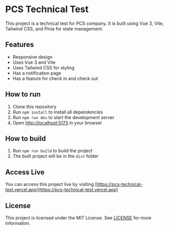 # PCS Technical Test

This project is a technical test for PCS company. It is built using Vue 3, Vite, Tailwind CSS, and Pinia for state management.

## Features

- Responsive design
- Uses Vue 3 and Vite
- Uses Tailwind CSS for styling
- Has a notification page
- Has a feature for check in and check out

## How to run

1. Clone this repository
2. Run `npm install` to install all dependencies
3. Run `npm run dev` to start the development server
4. Open [http://localhost:5173](http://localhost:5173) in your browser

## How to build

1. Run `npm run build` to build the project
2. The built project will be in the `dist` folder

## Access Live

You can access this project live by visiting [https://pcs-technical-test.vercel.app](https://pcs-technical-test.vercel.app)

## License

This project is licensed under the MIT License. See [LICENSE](LICENSE) for more information.
